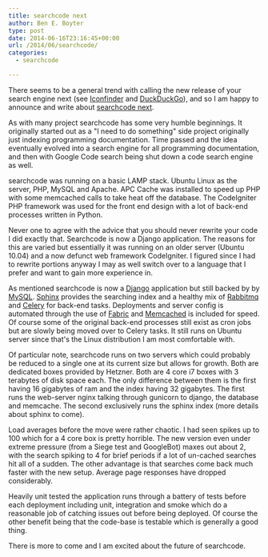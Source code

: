 ```yaml
---
title: searchcode next
author: Ben E. Boyter
type: post
date: 2014-06-16T23:16:45+00:00
url: /2014/06/searchcode/
categories:
  - searchcode

---
```

There seems to be a general trend with calling the new release of your search engine next (see [Iconfinder][1] and [DuckDuckGo][2]), and so I am happy to announce and write about [searchcode next][3].

As with many project searchcode has some very humble beginnings. It originally started out as a "I need to do something" side project originally just indexing programming documentation. Time passed and the idea eventually evolved into a search engine for all programming documentation, and then with Google Code search being shut down a code search engine as well.

searchcode was running on a basic LAMP stack. Ubuntu Linux as the server, PHP, MySQL and Apache. APC Cache was installed to speed up PHP with some memcached calls to take heat off the database. The CodeIgniter PHP framework was used for the front end design with a lot of back-end processes written in Python.

Never one to agree with the advice that you should never rewrite your code I did exactly that. Searchcode is now a Django application. The reasons for this are varied but essentially it was running on an older server (Ubuntu 10.04) and a now defunct web framework CodeIgniter. I figured since I had to rewrite portions anyway I may as well switch over to a language that I prefer and want to gain more experience in.

As mentioned searchcode is now a [Django][4] application but still backed by by [MySQL][5]. [Sphinx][6] provides the searching index and a healthy mix of [Rabbitmq][7] and [Celery][8] for back-end tasks. Deployments and server config is automated through the use of [Fabric][9] and [Memcached][10] is included for speed. Of course some of the original back-end processes still exist as cron jobs but are slowly being moved over to Celery tasks. It still runs on Ubuntu server since that's the Linux distribution I am most comfortable with.

Of particular note, searchcode runs on two servers which could probably be reduced to a single one at its current size but allows for growth. Both are dedicated boxes provided by Hetzner. Both are 4 core i7 boxes with 3 terabytes of disk space each. The only difference between them is the first having 16 gigabytes of ram and the index having 32 gigabytes. The first runs the web-server nginx talking through gunicorn to django, the database and memcache. The second exclusively runs the sphinx index (more details about sphinx to come).

Load averages before the move were rather chaotic. I had seen spikes up to 100 which for a 4 core box is pretty horrible. The new version even under extreme pressure (from a Siege test and GoogleBot) maxes out about 2, with the search spiking to 4 for brief periods if a lot of un-cached searches hit all of a sudden. The other advantage is that searches come back much faster with the new setup. Average page responses have dropped considerably.

Heavily unit tested the application runs through a battery of tests before each deployment including unit, integration and smoke which do a reasonable job of catching issues out before being deployed. Of course the other benefit being that the code-base is testable which is generally a good thing.

There is more to come and I am excited about the future of searchcode.

 [1]: http://blog.iconfinder.com/introducing-iconfinder-next/
 [2]: https://duck.co/forum/thread/5726/duckduckgo-reimagined-and-redesigned
 [3]: https://searchcode.com/
 [4]: https://www.djangoproject.com/
 [5]: https://www.mysql.com/
 [6]: http://sphinxsearch.com/
 [7]: http://www.rabbitmq.com/
 [8]: http://www.celeryproject.org/
 [9]: http://www.fabfile.org/
 [10]: http://www.memcached.org/